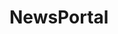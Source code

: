 # NewsPortal

<!-- 
scroll reveal

rolagem infinita
 
metatags api unsplash

notificar firebase 

outras linguas

-->



<!-- 
Favicon: <a href="https://www.flaticon.com/free-icons/internet" title="internet icons">Internet icons created by Freepik - Flaticon</a>

animate.css

remixicon

lordicon

google fonts -->
